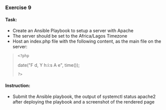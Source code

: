 ### Exercise 9

#### Task:
- Create an Ansible Playbook to setup a server with Apache
- The server should be set to the Africa/Lagos Timezone
- Host an index.php file with the following content, as the main file on the server:

>  `<?php` 
>  
>  date("F d, Y h:i:s A e", time());  
>  
>  `?>`



#### Instruction:
- Submit the Ansible playbook, the output of systemctl status apache2 after deploying the playbook and a screenshot of the rendered page
